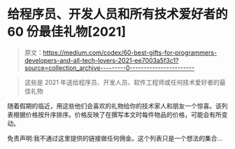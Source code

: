# 给程序员、开发人员和所有技术爱好者的 60 份最佳礼物[2021]

> 原文：<https://medium.com/codex/60-best-gifts-for-programmers-developers-and-all-tech-lovers-2021-ee7003a5f3c1?source=collection_archive---------0----------------------->

> 这些是 2021 年送给程序员、开发人员、软件工程师或任何技术爱好者的最佳礼物

随着假期的临近，用这些他们会喜欢的礼物给你的技术家人和朋友一个惊喜。该列表根据价格按升序排序。价格反映了在撰写本文时每件物品的价格，可能会有所变动。

免责声明:我不通过这里提供的链接做任何佣金。这个列表只是一个想法的集合…